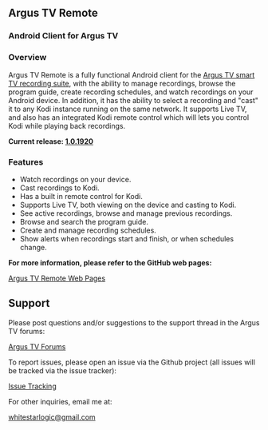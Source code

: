 ## Argus TV Remote
### Android Client for Argus TV

### Overview

Argus TV Remote is a fully functional Android client for the [Argus TV smart TV recording suite](https://www.argus-tv.com), with the ability to manage recordings, browse the program guide, create recording schedules, and watch recordings on your Android device. In addition, it has the ability to select a recording and "cast" it to any Kodi instance running on the same network. It supports Live TV, and also has an integrated Kodi remote control which will lets you control Kodi while playing back recordings.

**Current release: [1.0.1920](https://github.com/mrichards957/ArgusTVRemote/releases)**

### Features

- Watch recordings on your device.
- Cast recordings to Kodi.
- Has a built in remote control for Kodi.
- Supports Live TV, both viewing on the device and casting to Kodi.
- See active recordings, browse and manage previous recordings.
- Browse and search the program guide.
- Create and manage recording schedules.
- Show alerts when recordings start and finish, or when schedules change.

**For more information, please refer to the GitHub web pages:**

[Argus TV Remote Web Pages](https://mrichards957.github.io/ArgusTVRemote/)


## Support

Please post questions and/or suggestions to the support thread in the Argus TV forums:

[Argus TV Forums](https://www.argus-tv.com/forum/viewforum.php?f=56)

To report issues, please open an issue via the Github project (all issues will be tracked via the issue tracker):

[Issue Tracking](https://github.com/mrichards957/ArgusTVRemote/issues)

For other inquiries, email me at:

[whitestarlogic@gmail.com](mailto:whitestarlogic@gmail.com)
